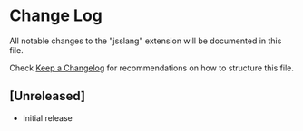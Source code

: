 # Change Log

All notable changes to the "jsslang" extension will be documented in this file.

Check [Keep a Changelog](http://keepachangelog.com/) for recommendations on how to structure this file.

## [Unreleased]

- Initial release